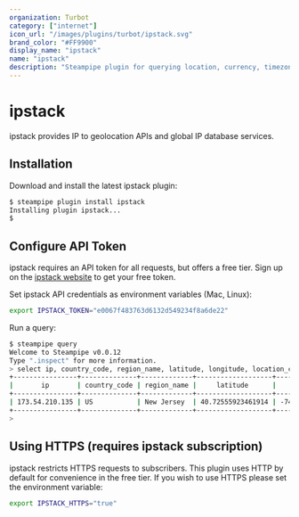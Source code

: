 ```yaml
---
organization: Turbot
category: ["internet"]
icon_url: "/images/plugins/turbot/ipstack.svg"
brand_color: "#FF9900"
display_name: "ipstack"
name: "ipstack"
description: "Steampipe plugin for querying location, currency, timezone and security information about an IP address from ipstack."
---
```


# ipstack

ipstack provides IP to geolocation APIs and global IP database services.

## Installation

Download and install the latest ipstack plugin:

```bash
$ steampipe plugin install ipstack
Installing plugin ipstack...
$
```

## Configure API Token

ipstack requires an API token for all requests, but offers a free tier. Sign up
on the [ipstack website](https://ipstack.com) to get your free token.

Set ipstack API credentials as environment variables (Mac, Linux):

```bash
export IPSTACK_TOKEN="e0067f483763d6132d549234f8a6de22"
```

Run a query:

```bash
$ steampipe query
Welcome to Steampipe v0.0.12
Type ".inspect" for more information.
> select ip, country_code, region_name, latitude, longitude, location_calling_code from ipstack_ip;
+----------------+--------------+-------------+-------------------+--------------------+-----------------------+
|       ip       | country_code | region_name |     latitude      |     longitude      | location_calling_code |
+----------------+--------------+-------------+-------------------+--------------------+-----------------------+
| 173.54.210.135 | US           | New Jersey  | 40.72555923461914 | -74.25717163085938 |                     1 |
+----------------+--------------+-------------+-------------------+--------------------+-----------------------+
>
```

## Using HTTPS (requires ipstack subscription)

ipstack restricts HTTPS requests to subscribers. This plugin uses HTTP by
default for convenience in the free tier. If you wish to use HTTPS please
set the environment variable:

```bash
export IPSTACK_HTTPS="true"
```
